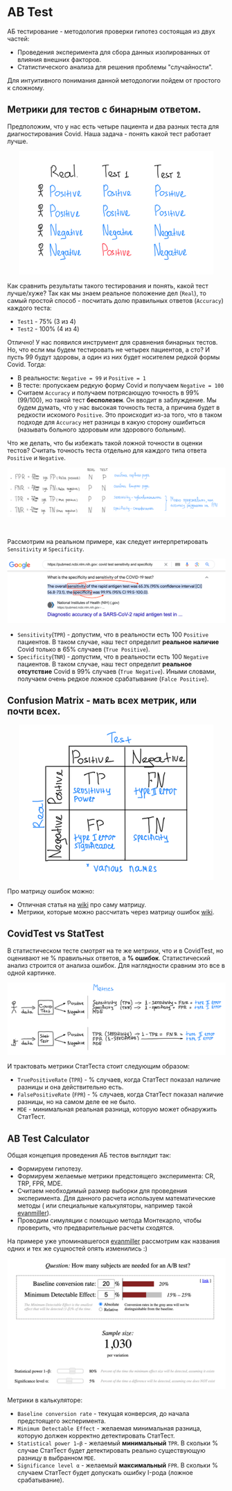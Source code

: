 # AB Test

АБ тестирование - методология проверки гипотез состоящая из двух частей:

- Проведения эксперимента для сбора данных изолированных от влияния внешних факторов.
- Статистического анализа для решения проблемы "случайности".

Для интуитивного понимания данной методологии пойдем от простого к сложному.

## Метрики для тестов с бинарным ответом.

Предположим, что у нас есть четыре пациента и два разных теста для диагностирования Covid.
Наша задача - понять какой тест работает лучше.

<p align="center">
  <img src="source/img/001.png" width="450">
</p>

Как сравнить результаты такого тестирования и понять, какой тест лучше/хуже? Так как мы знаем реальное положение
дел (`Real`), то самый простой способ - посчитать долю правильных ответов (`Accuracy`) каждого теста:

- `Test1` - 75% (3 из 4)
- `Test2` - 100% (4 из 4)

Отлично! У нас появился инструмент для сравнения бинарных тестов. Но, что если мы будем тестировать не четырех
пациентов, а сто? И пусть 99 будут здоровы, а один из них будет носителем редкой формы Covid. Тогда:

- В реальности: `Negative = 99` и `Positive = 1`
- В тесте: пропускаем редкую форму Covid и получаем `Negative = 100`
- Считаем `Accuracy` и получаем потрясающую точность в 99% (99/100), но такой тест __бесполезен__. Он вводит в
  заблуждение. Мы будем думать, что у нас высокая точность теста, а причина будет в
  редкости искомого `Positive`. Это происходит из-за того, что в таком подходе для `Accuracy` нет разницы в какую
  сторону ошибиться (называть больного здоровым или здорового больным).

Что же делать, что бы избежать такой ложной точности в оценки тестов? Считать точность теста отдельно для каждого типа
ответа `Positive` и `Negative`.

<p align="center">
  <img src="source/img/002.png">
</p>


<br>

Рассмотрим на реальном примере, как следует интерпретировать `Sensitivity` и `Specificity`.
<p align="center">
  <img src="source/img/003.png">
</p>

- `Sensitivity`(`TPR`) - допустим, что в реальности есть 100 `Positive` пациентов. В таком случае, наш тест определит
  __реальное наличие__ Covid только в 65% случаев (`True Positive`).
- `Specificity`(`TNR`) - допустим, что в реальности есть 100 `Negative` пациентов. В таком случае, наш тест определит
  __реальное отсутствие__ Covid в 99% случаев (`True Negative`). Иными словами, получаем
  очень редкое ложное срабатывание (`Falce Positive`).

## Confusion Matrix - мать всех метрик, или почти всех.

<p align="center">
  <img src="source/img/004.png" width="450">
</p>

Про матрицу ошибок можно:

- Отличная статья на [wiki](https://en.wikipedia.org/wiki/Confusion_matrix) про саму матрицу.
- Метрики, которые можно рассчитать через матрицу
  ошибок [wiki](https://en.wikipedia.org/wiki/Template:Confusion_matrix_terms/sandbox).

## CovidTest vs StatTest

В статистическом тесте смотрят на те же метрики, что и в CovidTest, но оценивают не % правильных ответов,
а __% ошибок__.
Статистический анализ строится от анализа ошибок. Для наглядности сравним это все в одной картинке.

<p align="center">
  <img src="source/img/005.png">
</p>

И трактовать метрики СтатТеста стоит следующим образом:

- `TruePositiveRate` (`TPR`) - % случаев, когда СтатТест показал наличие разницы и она действительно есть.
- `FalsePositiveRate` (`FPR`) - % случаев, когда СтатТест показал наличие разницы, но на самом деле ее не было.
- `MDE` - минимальная реальная разница, которую может обнаружить СтатТест.

## AB Test Calculator

Общая концепция проведения АБ тестов выглядит так:

- Формируем гипотезу.
- Формируем желаемые метрики предстоящего эксперимента: CR, TRP, FPR, MDE.
- Считаем необходимый размер выборки для проведения эксперимента. Для данного расчета используем математические методы (
  или специальные калькуляторы, например такой [evanmiller](https://www.evanmiller.org/ab-testing/)).
- Проводим симуляции с помощью метода Монтекарло, чтобы проверить, что предварительные расчеты сходятся.

На примере уже упоминавшегося [evanmiller](https://www.evanmiller.org/ab-testing/) рассмотрим как названия одних и тех
же сущностей опять изменились :)

<p align="center">
  <img src="source/img/006.png" width="600">
</p>

Метрики в калькуляторе:

- `Baseline conversion rate` - текущая конверсия, до начала предстоящего эксперимента.
- `Minimum Detectable Effect` - желаемая минимальная разница, которую должен корректно детектировать СтатТест.
- `Statistical power 1−β` - желаемый __минимальный__ `TPR`. В скольки % случае СтатТест будет детектировать реально
  существующую разницу в выбранном `MDE`.
- `Significance level α` - желаемый __максимальный__ `FPR`. В скольки % случаем СтатТест будет допускать ошибку I-рода
(ложное срабатывание).  

